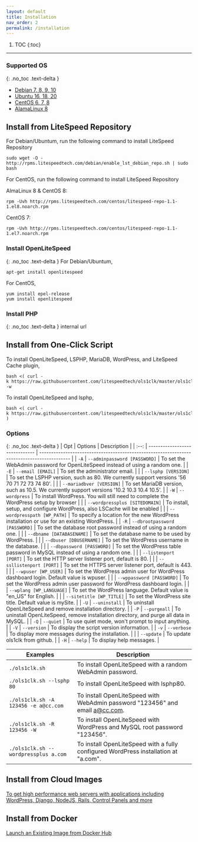 ```yaml
---
layout: default
title: Installation
nav_order: 2
permalink: /installation
---
```


1. TOC
{:toc}

---

### Supported OS 
{: .no_toc .text-delta }
- [Debian 7, 8, 9, 10](https://www.debian.org/distrib/)
- [Ubuntu 16, 18, 20](https://www.ubuntu.com/download)
- [CentOS 6, 7, 8](https://www.centos.org/download/)
- [AlamaLinux 8](https://mirrors.almalinux.org/isos.html)


## Install from LiteSpeed Repository

For Debian/Ubuntum, run the following command to install LiteSpeed Repository
```
sudo wget -O - http://rpms.litespeedtech.com/debian/enable_lst_debian_repo.sh | sudo bash
```
For CentOS, run the following command to install LiteSpeed Repository

AlmaLinux 8 & CentOS 8: 
```
rpm -Uvh http://rpms.litespeedtech.com/centos/litespeed-repo-1.1-1.el8.noarch.rpm
```
CentOS 7:
```
rpm -Uvh http://rpms.litespeedtech.com/centos/litespeed-repo-1.1-1.el7.noarch.rpm
```

### Install OpenLiteSpeed
{: .no_toc .text-delta }
For Debian/Ubuntum,
```
apt-get install openlitespeed
```
For CentOS,
```
yum install epel-release
yum install openlitespeed
```

### Install PHP
{: .no_toc .text-delta }
internal url


## Install from One-Click Script
To install OpenLiteSpeed, LSPHP, MariaDB, WordPress, and LiteSpeed Cache plugin,
```
bash <( curl -k https://raw.githubusercontent.com/litespeedtech/ols1clk/master/ols1clk.sh ) -w
```
To install OpenLiteSpeed and lsphp, 
```
bash <( curl -k https://raw.githubusercontent.com/litespeedtech/ols1clk/master/ols1clk.sh )
```
### Options
{: .no_toc .text-delta }
| Opt  | Options                        | Description                                                                                 |
| :--: | ------------------------------ | ------------------------------------------------------------------------------------------- |
| `-A` | `--adminpassword [PASSWORD]`   | To set the WebAdmin password for OpenLiteSpeed instead of using a random one.               |
| `-E` | `--email [EMAIL]`              | To set the administrator email.                                                             |
|      | `--lsphp [VERSION]`            | To set the LSPHP version, such as 80. We currently support versions '56 70 71 72 73 74 80'. |
|      | `--mariadbver [VERSION]`       | To set MariaDB version, such as 10.5. We currently support versions '10.2 10.3 10.4 10.5'.  |
| `-W` | `--wordpress`                  | To install WordPress. You will still need to complete the WordPress setup by browser        |
|      | `--wordpressplus [SITEDOMAIN]` | To install, setup, and configure WordPress, also LSCache will be enabled                    |
|      | `--wordpresspath [WP_PATH]`    | To specify a location for the new WordPress installation or use for an existing WordPress.  |
| `-R` | `--dbrootpassword [PASSWORD]`  | To set the database root password instead of using a random one.                            |
|      | `--dbname [DATABASENAME]`      | To set the database name to be used by WordPress.                                           |
|      | `--dbuser [DBUSERNAME]`        | To set the WordPress username in the database.                                              |
|      | `--dbpassword [PASSWORD]`      | To set the WordPress table password in MySQL instead of using a random one.                 |
|      | `--listenport [PORT]`          | To set the HTTP server listener port, default is 80.                                        |
|      | `--ssllistenport [PORT]`       | To set the HTTPS server listener port, default is 443.                                      |
|      | `--wpuser [WP_USER]`           | To set the WordPress admin user for WordPress dashboard login. Default value is wpuser.     |
|      | `--wppassword [PASSWORD]`      | To set the WordPress admin user password for WordPress dashboard login.                     |
|      | `--wplang [WP_LANGUAGE]`       | To set the WordPress language. Default value is "en\_US" for English.                       |
|      | `--sitetitle [WP_TITLE]`       | To set the WordPress site title. Default value is mySite.                                   |
| `-U` | `--uninstall`                  | To uninstall OpenLiteSpeed and remove installation directory.                               |
| `-P` | `--purgeall`                   | To uninstall OpenLiteSpeed, remove installation directory, and purge all data in MySQL.     |
| `-Q` | `--quiet`                      | To use quiet mode, won't prompt to input anything.                                          |
| `-V` | `--version`                    | To display the script version information.                                                  |
| `-v` | `--verbose`                    | To display more messages during the installation.                                           |
|      | `--update`                     | To update ols1clk from github.                                                              |
| `-H` | `--help`                       | To display help messages.                                                                   |

| Examples                             | Description                                                                         |
| ------------------------------------ | ----------------------------------------------------------------------------------- |
| `./ols1clk.sh`                       | To install OpenLiteSpeed with a random WebAdmin password.                           |
| ` ./ols1clk.sh --lsphp 80  `         | To install OpenLiteSpeed with lsphp80.                                              |
| `./ols1clk.sh -A 123456 -e a@cc.com` | To install OpenLiteSpeed with WebAdmin password "123456" and email <a@cc.com>.      |
| ` ./ols1clk.sh -R 123456 -W  `       | To install OpenLiteSpeed with WordPress and MySQL root password "123456".           |
| `./ols1clk.sh --wordpressplus a.com` | To install OpenLiteSpeed with a fully configured WordPress installation at "a.com". |

## Install from Cloud Images
[To get high performance web servers with applications including WordPress, Django, NodeJS, Rails, Control Panels and more](https://docs.litespeedtech.com/cloud/images/)
## Install from Docker
[Launch an Existing Image from Docker Hub](https://docs.litespeedtech.com/cloud/docker/)